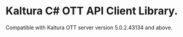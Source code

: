# Kaltura C# OTT API Client Library.
Compatible with Kaltura OTT server version 5.0.2.43134 and above.
